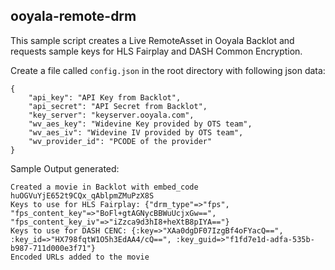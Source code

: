 ## ooyala-remote-drm

This sample script creates a Live RemoteAsset in Ooyala Backlot
and requests sample keys for HLS Fairplay and DASH Common Encryption.

Create a file called `config.json` in the root directory with following json data:

```
{
    "api_key": "API Key from Backlot",
    "api_secret": "API Secret from Backlot",
    "key_server": "keyserver.ooyala.com",
    "wv_aes_key": "Widevine Key provided by OTS team",
    "wv_aes_iv": "Widevine IV provided by OTS team",
    "wv_provider_id": "PCODE of the provider"
}
```

Sample Output generated:

```
Created a movie in Backlot with embed_code huOGVuYjE652t9CQx_qAblpmZMuPzX8S
Keys to use for HLS Fairplay: {"drm_type"=>"fps", "fps_content_key"=>"BoFl+gtAGNycBBWuUcjxGw==", "fps_content_key_iv"=>"iZzca9d3hI8+heXtB8pIYA=="}
Keys to use for DASH CENC: {:key=>"XAa0dgDF07IzgBf4oFYacQ==", :key_id=>"HX798fqtW1O5h3EdAA4/cQ==", :key_guid=>"f1fd7e1d-adfa-535b-b987-711d000e3f71"}
Encoded URLs added to the movie
```